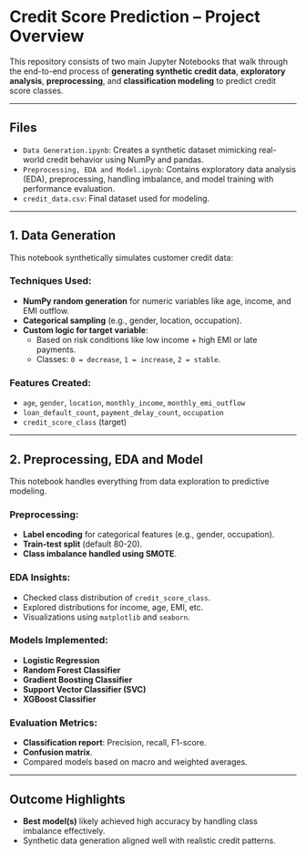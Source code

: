 
# Credit Score Prediction – Project Overview

This repository consists of two main Jupyter Notebooks that walk through the end-to-end process of **generating synthetic credit data**, **exploratory analysis**, **preprocessing**, and **classification modeling** to predict credit score classes.

---

## Files

- `Data Generation.ipynb`: Creates a synthetic dataset mimicking real-world credit behavior using NumPy and pandas.
- `Preprocessing, EDA and Model.ipynb`: Contains exploratory data analysis (EDA), preprocessing, handling imbalance, and model training with performance evaluation.
- `credit_data.csv`: Final dataset used for modeling.

---

## 1. Data Generation

This notebook synthetically simulates customer credit data:

### Techniques Used:
- **NumPy random generation** for numeric variables like age, income, and EMI outflow.
- **Categorical sampling** (e.g., gender, location, occupation).
- **Custom logic for target variable**:
  - Based on risk conditions like low income + high EMI or late payments.
  - Classes: `0 = decrease`, `1 = increase`, `2 = stable`.

### Features Created:
- `age`, `gender`, `location`, `monthly_income`, `monthly_emi_outflow`
- `loan_default_count`, `payment_delay_count`, `occupation`
- `credit_score_class` (target)

---

## 2. Preprocessing, EDA and Model

This notebook handles everything from data exploration to predictive modeling.

### Preprocessing:
- **Label encoding** for categorical features (e.g., gender, occupation).
- **Train-test split** (default 80-20).
- **Class imbalance handled using SMOTE**.

### EDA Insights:
- Checked class distribution of `credit_score_class`.
- Explored distributions for income, age, EMI, etc.
- Visualizations using `matplotlib` and `seaborn`.

### Models Implemented:
- **Logistic Regression**
- **Random Forest Classifier**
- **Gradient Boosting Classifier**
- **Support Vector Classifier (SVC)**
- **XGBoost Classifier**

### Evaluation Metrics:
- **Classification report**: Precision, recall, F1-score.
- **Confusion matrix**.
- Compared models based on macro and weighted averages.

---

## Outcome Highlights

- **Best model(s)** likely achieved high accuracy by handling class imbalance effectively.
- Synthetic data generation aligned well with realistic credit patterns.

